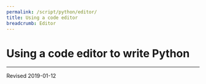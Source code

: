 ```yaml
---
permalink: /script/python/editor/
title: Using a code editor
breadcrumb: Editor
---
```


# Using a code editor to write Python


----
Revised 2019-01-12
